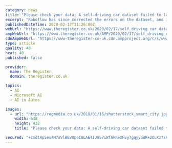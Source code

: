 ```yaml
---
category: news
title: "Please check your data: A self-driving car dataset failed to label hundreds of pedestrians, thousands of vehicles"
excerpt: "Roboflow has since corrected the errors on the dataset, and issued an improved version. Standing up to patent trolls works: Mycroft AI, a startup building an open-source voice-controlled assistant for Linux-based devices, was sued for allegedly infringing a couple of patents, as we reported earlier this month. Mycroft’s CEO Joshua Montgomery ..."
publishedDateTime: 2020-02-17T11:26:00Z
webUrl: "https://www.theregister.co.uk/2020/02/17/self_driving_car_dataset/"
ampWebUrl: "https://www.theregister.co.uk/AMP/2020/02/17/self_driving_car_dataset/"
cdnAmpWebUrl: "https://www-theregister-co-uk.cdn.ampproject.org/c/s/www.theregister.co.uk/AMP/2020/02/17/self_driving_car_dataset/"
type: article
quality: 40
heat: 40
published: false

provider:
  name: The Register
  domain: theregister.co.uk

topics:
  - AI
  - Microsoft AI
  - AI in Autos

images:
  - url: "https://regmedia.co.uk/2018/01/16/shutterstock_smart_city.jpg"
    width: 648
    height: 432
    title: "Please check your data: A self-driving car dataset failed to label hundreds of pedestrians, thousands of vehicles"

secured: "+cmdtRp5es4M7aVlBEVOpeIULAE4IJ9S7iWfAkReXHvy7gqyyaWR+2OuXz7xKPzjHWjj00QFXGAQnOo+Jw3gs8KZRuYN6CLG1oz8nK3kjKN7R/R/moRGgSvXLohC+ZMg0Fz9kLukV3hYosbRwkFPS6dVZLmne7pCu+8Dz/pOA1VrkmaAx8QtlHCvr0XTJ+o7EZ7VCptwFd1YvufPZcoPqXha9J5EDMaxzZS/nT2jb97clYpXMoUUY39SQAw0BUmMcAIIx5popmgs4w6nhqLhJiHVqmT4M+BwRc3y1hXuWiN8Ns1qraeGX3wWZH+yrCNK;sBJWzXN8O01iUxrJnJV0yA=="
---
```


